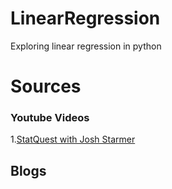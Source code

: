 # LinearRegression
Exploring linear regression in python
# Sources
### Youtube Videos 
1.[StatQuest with Josh Starmer](https://youtu.be/7ArmBVF2dCs?si=40A_PSifL1pD5nEw)

## Blogs
